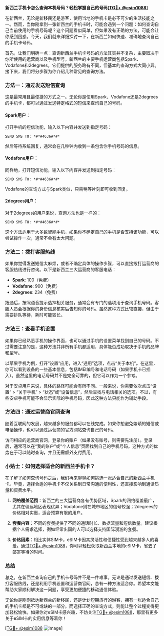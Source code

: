 **新西兰手机卡怎么查询本机号码？轻松掌握自己的号码[[TG💪+ @esim1088](https://t.me/s/esim1088)]**

在新西兰，无论是新移民还是游客，使用当地的手机卡是必不可少的生活技能之一。然而，当你刚拿到一张新西兰的手机卡时，可能会遇到一个问题：如何查询自己当前使用的手机号码呢？这个问题看似简单，但如果没有正确的方法，可能会让你感到困惑。今天，我们就来详细探讨一下，在新西兰如何快速、准确地查询自己的手机卡号码。

首先，让我们明确一点：查询新西兰手机卡号码的方法其实并不复杂，主要取决于你所使用的运营商以及手机型号。新西兰的主要手机运营商包括Spark、Vodafone和2degrees，它们提供的服务略有不同，但基本的查询方式大同小异。接下来，我们将分步骤为你介绍几种常见的查询方法。

### 方法一：通过发送短信查询

这是最常用且最便捷的方式之一。无论你是使用Spark、Vodafone还是2degrees的手机卡，都可以通过发送特定格式的短信来查询自己的号码。

#### Spark用户：
打开手机的短信功能，输入以下内容并发送到指定号码：

```
SEND SMS TO: *#*#4636#*#*
```

然后等待系统回复，通常会在几秒钟内收到一条包含你手机号码的信息。

#### Vodafone用户：
同样地，打开短信功能，输入以下内容并发送到指定号码：

```
SEND SMS TO: *#*#4636#*#*
```

Vodafone的查询方式与Spark类似，只需稍等片刻即可收到回复。

#### 2degrees用户：
对于2degrees的用户来说，查询方法也是一样的：

```
SEND SMS TO: *#*#4636#*#*
```

这个方法适用于大多数智能手机，如果你不确定自己的手机是否支持该功能，可以尝试操作一次，通常不会有太大问题。

### 方法二：拨打客服热线

如果你觉得发送短信太麻烦，或者不确定具体的操作步骤，可以直接拨打运营商的客服热线进行咨询。以下是新西兰三大运营商的客服电话：

- **Spark**: 100（免费）
- **Vodafone**: 900（免费）
- **2degrees**: 234（免费）

拨通后，按照语音提示选择相关服务，通常会有专门的选项用于查询手机号码。客服人员会根据你的身份信息核实后告知你的号码。虽然这种方式比较直接，但由于需要排队等待，耗时可能较长。

### 方法三：查看手机设置

如果你已经熟悉手机的操作界面，也可以通过手机的设置菜单找到自己的号码。不过需要注意的是，这种方法并非所有手机都适用，具体能否成功取决于手机的品牌和型号。

以苹果手机为例，打开“设置”应用，进入“通用”选项，点击“关于本机”。在这里，你可以看到设备的一些基本信息，包括IMEI编号和电话号码（如果手机卡已插入）。虽然这里的电话号码并不是完全可靠的，但它可以作为一个参考。

对于安卓用户来说，具体的路径可能会有所不同。一般来说，你需要依次点击“设置” > “关于手机” > “状态”或“设备信息”，然后查找与电话相关的选项。不过，有些安卓手机可能不会显示实际的手机号码，因此这种方法只能作为辅助手段。

### 方法四：通过运营商官网查询

随着互联网的发展，越来越多的服务都可以在线完成。如果你想避免繁琐的短信或电话操作，也可以通过运营商的官方网站查询自己的号码。

访问相应的运营商官网，登录你的账户（如果没有账号，则需要先注册）。登录后，通常可以在“我的账户”或“个人信息”页面找到自己的手机号码。这种方式的优势在于可以随时查询，并且无需额外支付费用。

### 小贴士：如何选择适合的新西兰手机卡？

在了解了如何查询号码之后，我们再来聊聊如何挑选一张适合自己的新西兰手机卡。毕竟，选择合适的手机卡不仅关系到日常沟通的便利性，还直接影响到通话质量和资费水平。

1. **网络覆盖范围**：新西兰的三大运营商各有优势区域，Spark的网络覆盖最广，尤其在偏远地区表现优异；Vodafone则在城市地区的信号较强；2degrees的价格相对实惠，适合预算有限的用户。
   
2. **套餐内容**：不同的套餐提供了不同的通话时长、数据流量和短信数量。建议根据个人需求选择，例如经常出国的人可以选择支持国际漫游的套餐。

3. **价格因素**：相比实体SIM卡，eSIM卡因其灵活性和便捷性受到越来越多人的喜爱。通过[TG💪+ @esim1088](https://t.me/s/esim1088)，你可以轻松获取新西兰本地的eSIM卡，省去了邮寄等待的时间。

### 总结

总之，在新西兰查询自己的手机卡号码并不是一件难事。无论是通过发送短信、拨打客服热线，还是利用手机设置和运营商官网，总有一种方法适合你。希望本文能帮助大家顺利解决这一问题，享受更加便捷的移动通信体验。

无论你是刚刚抵达新西兰的新移民，还是计划短期旅行的游客，拥有一张适合自己的手机卡都是不可或缺的一部分。而选择正确的查询方式，则能让整个过程变得更加轻松愉快。如果你对eSIM卡感兴趣，不妨关注[TG💪+ @esim1088](https://t.me/s/esim1088)，那里有更多关于eSIM卡的实用信息等着你！

[[TG💪+ @esim1088](https://t.me/s/esim1088) ![Image](https://i.postimg.cc/4NQfJmqS/Snipaste-2025-05-13-00-14-12.png)]